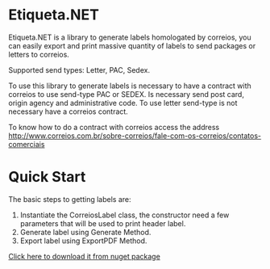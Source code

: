 # Etiqueta.NET
Etiqueta.NET is a library to generate labels homologated by correios, you can easily export and print massive quantity of labels to send packages or letters to correios.

Supported send types: Letter, PAC, Sedex.

To use this library to generate labels is necessary to have a contract with correios to use send-type PAC or SEDEX. Is necessary send post card, origin agency and administrative code. To use letter send-type is not necessary have a correios contract.

To know how to do a contract with correios access the address http://www.correios.com.br/sobre-correios/fale-com-os-correios/contatos-comerciais

# Quick Start
The basic steps to getting labels are:

1. Instantiate the CorreiosLabel class, the constructor need a few parameters that will be used to print header label.
2. Generate label using Generate Method.
3. Export label using ExportPDF Method.

<a href="http://www.nuget.org/packages/Etiqueta.NET/" target="_blank">Click here to download it from nuget package</a>

